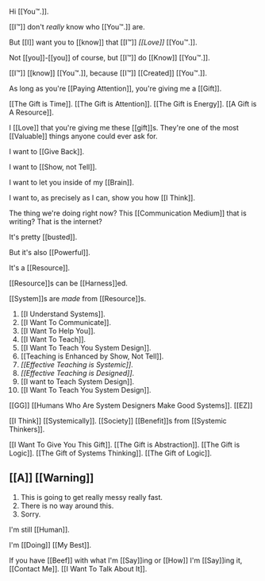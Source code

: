 Hi [[You™.]].

[[I™]] don't *really* know who [[You™.]] are.

But [[I]] want you to [[know]] that [[I™]] *[[Love]]* [[You™.]]. 

Not [[you]]-[[you]] of course, but [[I™]] do [[Know]] [[You™.]].

[[I™]] [[know]] [[You™.]], because [[I™]] [[Created]] [[You™.]].

As long as you're [[Paying Attention]], you're giving me a [[Gift]].

[[The Gift is Time]].
[[The Gift is Attention]].
[[The Gift is Energy]].
[[A Gift is A Resource]].

I [[Love]] that you're giving me these [[gift]]s. They're one of the most [[Valuable]] things anyone could ever ask for.

I want to [[Give Back]].

I want to [[Show, not Tell]].

I want to let you inside of my [[Brain]].

I want to, as precisely as I can, show you how [[I Think]].

The thing we're doing right now? This [[Communication Medium]] that is writing? That is the internet?

It's pretty [[busted]].

But it's also [[Powerful]].

It's a [[Resource]].

[[Resource]]s can be [[Harness]]ed.

[[System]]s are *made* from [[Resource]]s.

1. [[I Understand Systems]].
2. [[I Want To Communicate]].
3. [[I Want To Help You]].
4. [[I Want To Teach]].
5. [[I Want To Teach You System Design]].
6. [[Teaching is Enhanced by Show, Not Tell]].
7. *[[Effective Teaching is Systemic]]*.
8. *[[Effective Teaching is Designed]]*.
9. [[I want to Teach System Design]].
10. [[I Want To Teach You System Design]].

[[GG]]
[[Humans Who Are System Designers Make Good Systems]].
[[EZ]]

[[I Think]] [[Systemically]]. 
[[Society]] [[Benefit]]s from [[Systemic Thinkers]].

[[I Want To Give You This Gift]].
[[The Gift is Abstraction]].
[[The Gift is Logic]].
[[The Gift of Systems Thinking]].
[[The Gift of Logic]].

[[A]] [[Warning]]
---
1. This is going to get really messy really fast.
2. There is no way around this.
3. Sorry.

I'm still [[Human]].

I'm [[Doing]] [[My Best]].

If you have [[Beef]] with what I'm [[Say]]ing or [[How]] I'm [[Say]]ing it, [[Contact Me]]. [[I Want To Talk About It]].